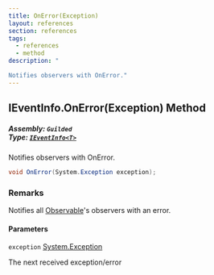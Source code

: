 ```yaml
---
title: OnError(Exception)
layout: references
section: references
tags:
  - references
  - method
description: "

Notifies observers with OnError."
---
```


## IEventInfo<T>.OnError(Exception) Method
##### **Assembly:** `Guilded`<br/>**Type:** [`IEventInfo<T>`](IEventInfo_T_ 'Guilded.IEventInfo<T>')

Notifies observers with OnError.

```csharp
void OnError(System.Exception exception);
```

### Remarks
  
Notifies all [Observable](IEventInfo_T_.Observable 'Guilded.IEventInfo<T>.Observable')'s observers with an error.
#### Parameters

<a name='Guilded.IEventInfo_T_.OnError(System.Exception).exception'></a>

`exception` [System.Exception](https://docs.microsoft.com/en-us/dotnet/api/System.Exception 'System.Exception')

The next received exception/error